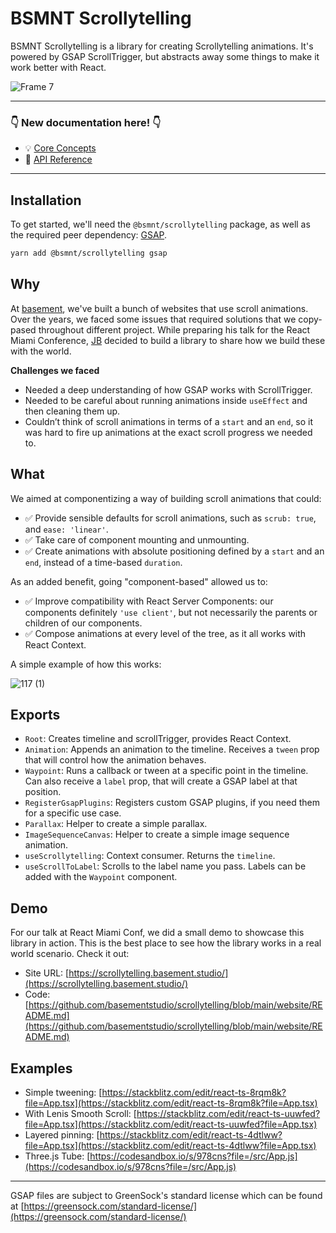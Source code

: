 # BSMNT Scrollytelling

BSMNT Scrollytelling is a library for creating Scrollytelling animations. It's powered by GSAP ScrollTrigger, but abstracts away some things to make it work better with React.

![Frame 7](https://user-images.githubusercontent.com/40034115/233121992-12eb2448-4f62-4cba-b9a3-c0d3e9233aa7.jpg)

---
### 👇 New documentation here! 👇

- 💡 [Core Concepts](/docs/core-concepts.md)
- 📕 [API Reference](/docs/api.md)

---

## Installation

To get started, we'll need the `@bsmnt/scrollytelling` package, as well as the required peer dependency: [GSAP](https://greensock.com/docs/).

```zsh
yarn add @bsmnt/scrollytelling gsap
```

## Why

At [basement](https://basement.studio/), we've built a bunch of websites that use scroll animations. Over the years, we faced some issues that required solutions that we copy-pased throughout different project. While preparing his talk for the React Miami Conference, [JB](https://twitter.com/julianbenegas8) decided to build a library to share how we build these with the world.

**Challenges we faced**

- Needed a deep understanding of how GSAP works with ScrollTrigger.
- Needed to be careful about running animations inside `useEffect` and then cleaning them up.
- Couldn’t think of scroll animations in terms of a `start` and an `end`, so it was hard to fire up animations at the exact scroll progress we needed to.

## What

We aimed at componentizing a way of building scroll animations that could:

- ✅ Provide sensible defaults for scroll animations, such as `scrub: true`, and `ease: 'linear'`.
- ✅ Take care of component mounting and unmounting.
- ✅ Create animations with absolute positioning defined by a `start` and an `end`, instead of a time-based `duration`.

As an added benefit, going "component-based" allowed us to:

- ✅ Improve compatibility with React Server Components: our components definitely `'use client'`, but not necessarily the parents or children of our components.
- ✅ Compose animations at every level of the tree, as it all works with React Context.

A simple example of how this works:

![117 (1)](https://user-images.githubusercontent.com/40034115/233122199-a201e5a0-20d0-4538-a681-a7e9d6f539bb.png)

## Exports

- `Root`: Creates timeline and scrollTrigger, provides React Context.
- `Animation`: Appends an animation to the timeline. Receives a `tween` prop that will control how the animation behaves.
- `Waypoint`: Runs a callback or tween at a specific point in the timeline. Can also receive a `label` prop, that will create a GSAP label at that position. 
- `RegisterGsapPlugins`: Registers custom GSAP plugins, if you need them for a specific use case.
- `Parallax`: Helper to create a simple parallax.
- `ImageSequenceCanvas`: Helper to create a simple image sequence animation.
- `useScrollytelling`: Context consumer. Returns the `timeline`.
- `useScrollToLabel`: Scrolls to the label name you pass. Labels can be added with the `Waypoint` component.

## Demo

For our talk at React Miami Conf, we did a small demo to showcase this library in action. This is the best place to see how the library works in a real world scenario. Check it out:

- Site URL: [https://scrollytelling.basement.studio/](https://scrollytelling.basement.studio/)
- Code: [https://github.com/basementstudio/scrollytelling/blob/main/website/README.md](https://github.com/basementstudio/scrollytelling/blob/main/website/README.md)

## Examples

- Simple tweening: [https://stackblitz.com/edit/react-ts-8rqm8k?file=App.tsx](https://stackblitz.com/edit/react-ts-8rqm8k?file=App.tsx)
- With Lenis Smooth Scroll: [https://stackblitz.com/edit/react-ts-uuwfed?file=App.tsx](https://stackblitz.com/edit/react-ts-uuwfed?file=App.tsx)
- Layered pinning: [https://stackblitz.com/edit/react-ts-4dtlww?file=App.tsx](https://stackblitz.com/edit/react-ts-4dtlww?file=App.tsx)
- Three.js Tube: [https://codesandbox.io/s/978cns?file=/src/App.js](https://codesandbox.io/s/978cns?file=/src/App.js)

***

GSAP files are subject to GreenSock's standard license which can be found at [https://greensock.com/standard-license/](https://greensock.com/standard-license/)
